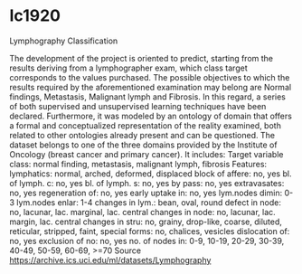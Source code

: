 # Ic1920
Lymphography Classification

The development of the project is oriented to predict, starting from the results deriving from a lymphographer exam, which class target corresponds to the values ​​purchased.
The possible objectives to which the results required by the aforementioned examination may belong are Normal findings, Metastasis, Malignant lymph and Fibrosis.
In this regard, a series of both supervised and unsupervised learning techniques have been declared. Furthermore, it was modeled by an ontology of domain that offers a formal and conceptualized representation of the reality examined, both related to other ontologies already present and can be questioned.
The dataset belongs to one of the three domains provided by the Institute of Oncology (breast cancer and primary cancer). It includes:
Target variable
class: normal finding, metastasis, malignant lymph, fibrosis
Features:
lymphatics: normal, arched, deformed, displaced
block of affere: no, yes
bl. of lymph. c: no, yes
bl. of lymph. s: no, yes
by pass: no, yes
extravasates: no, yes
regeneration of: no, yes
early uptake in: no, yes
lym.nodes dimin: 0-3
lym.nodes enlar: 1-4
changes in lym.: bean, oval, round
defect in node: no, lacunar, lac. marginal, lac. central
changes in node: no, lacunar, lac. margin, lac. central
changes in stru: no, grainy, drop-like, coarse, diluted, reticular, stripped, faint,
special forms: no, chalices, vesicles
dislocation of: no, yes
exclusion of no: no, yes
no. of nodes in: 0-9, 10-19, 20-29, 30-39, 40-49, 50-59, 60-69, >=70
Source
https://archive.ics.uci.edu/ml/datasets/Lymphography
